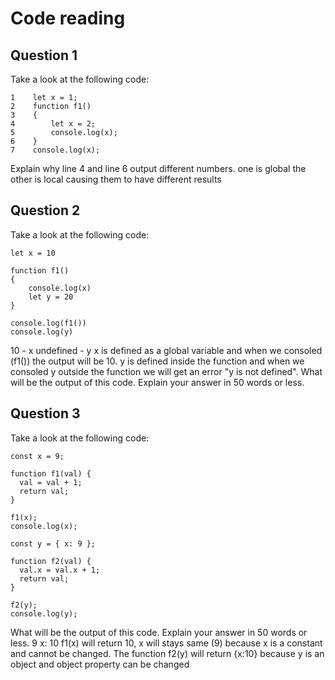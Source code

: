 # Code reading

## Question 1

Take a look at the following code:

```
1    let x = 1;
2    function f1()
3    {
4        let x = 2;
5        console.log(x);
6    }
7    console.log(x);
```

Explain why line 4 and line 6 output different numbers.
one is global the other is local causing them to have different results

## Question 2

Take a look at the following code:

```
let x = 10

function f1()
{
    console.log(x)
    let y = 20
}

console.log(f1())
console.log(y)
```
 10 - x
 undefined - y
x is defined as a global variable and when we consoled (f1()) the output will be 10.
y is defined inside the function and when we consoled y outside the function we will get an error "y is not defined". 
What will be the output of this code. Explain your answer in 50 words or less.

## Question 3

Take a look at the following code:

```
const x = 9;

function f1(val) {
  val = val + 1;
  return val;
}

f1(x);
console.log(x);

const y = { x: 9 };

function f2(val) {
  val.x = val.x + 1;
  return val;
}

f2(y);
console.log(y);
```

What will be the output of this code. Explain your answer in 50 words or less.
9
x: 10 
f1(x) will return 10, x will stays same (9) because x is a constant and cannot be changed.
The function f2(y) will return {x:10} because y is an object and object property can be changed